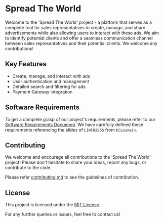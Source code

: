 # Spread The World
Welcome to the 'Spread The World' project - a platform that serves as a complete tool for sales representatives to create, manage, and share advertisements while also allowing users to interact with these ads. We aim to identify potential clients and offer a seamless communication channel between sales representatives and their potential clients. We welcome any contributions!

## Key Features
* Create, manage, and interact with ads
* User authentication and management
* Detailed search and filtering for ads
* Payment Gateway integration

## Software Requirements
To get a complete grasp of our project's requirements, please refer to our [Software Requirements Document](docs/softwareRequirements.md). We have carefully defined these requirements referencing the slides of `LINFO2255` from `UCLouvain`.

## Contributing
We welcome and encourage all contributions to the 'Spread The World' project! Please don't hesitate to share your ideas, report any bugs, or contribute to the code.

Please refer [contributing.md](CONTRIBUTING.MD) to see the guidelines of contribution.

## License
This project is licensed under the [MIT License](LICENSE).

For any further queries or issues, feel free to contact us!
